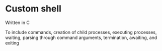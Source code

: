 # Custom shell

Written in C

To include commands, creation of child processes, executing processes, 
waiting, parsing through command arguments, termination, awaiting, and
exiting
